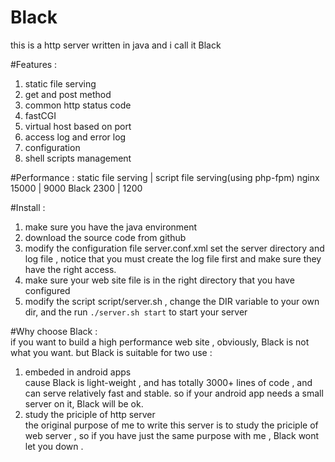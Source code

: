 Black
==============

this is a http server written in java
and i call it Black

#Features : 
1. static file serving
2. get and post method
3. common http status code
4. fastCGI
5. virtual host based on port
6. access log and error log
7. configuration
8. shell scripts management

#Performance : 
              static file serving |  script file serving(using php-fpm)
       nginx         15000        |          9000
       Black         2300         |          1200

#Install : 
1. make sure you have the java environment 
2. download the source code from github
3. modify the configuration file server.conf.xml
   set the server directory and log file , notice that you
   must create the log file first and make sure they have 
   the right access. 
4. make sure your web site file is in the right directory
   that you have configured
5. modify the script script/server.sh , change the DIR 
   variable to your own dir, and the run 
   <code>./server.sh start</code>
   to start your server


#Why choose Black : 
<br> if you want to build a high performance web site , obviously,
  Black is not what you want. but Black is suitable for two use :

1. embeded in android apps
<br>  cause Black is light-weight , and has totally 3000+ lines of 
   code , and can serve relatively fast and stable. so if your 
   android app needs a small server on it, Black will be ok.
2. study the priciple of http server
<br>  the original purpose of me to write this server is to study 
   the priciple of web server , so if you have just the same 
   purpose with me , Black wont let you down .
   


